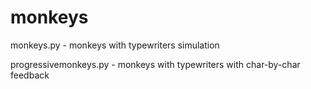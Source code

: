# monkeys

monkeys.py - monkeys with typewriters simulation

progressivemonkeys.py - monkeys with typewriters with char-by-char feedback
